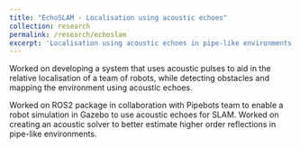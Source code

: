 ```yaml
---
title: "EchoSLAM - Localisation using acoustic echoes"
collection: research
permalink: /research/echoslam
excerpt: 'Localisation using acoustic echoes in pipe-like environments'
---
```


Worked on developing a system that uses acoustic pulses to aid in the relative localisation of a team of robots, while detecting obstacles and mapping the environment using acoustic echoes.

Worked on ROS2 package in collaboration with Pipebots team to enable a robot simulation in Gazebo to use acoustic echoes for SLAM. Worked on creating an acoustic solver to better estimate higher order reflections in pipe-like environments.
